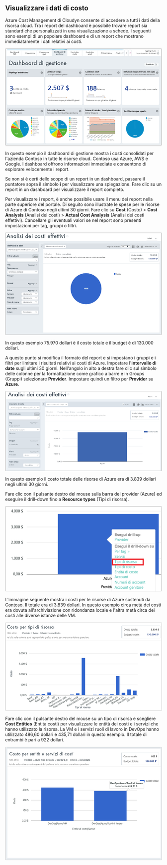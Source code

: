 ## <a name="view-cost-data"></a>Visualizzare i dati di costo

Azure Cost Management di Cloudyn consente di accedere a tutti i dati della risorsa cloud. Tra i report del dashboard è possibile trovare report sia standard che personalizzati in una visualizzazione a schede. I seguenti sono esempi di un popolare dashboard e di un report che mostrano immediatamente i dati relativi ai costi.

![Dashboard di gestione](./media/cost-management-create-account-view-data/mgt-dash.png)

In questo esempio il dashboard di gestione mostra i costi consolidati per l'azienda Contoso in tutte le risorse cloud. Contoso usa Azure, AWS e Google. I dashboard offrono informazioni immediate e consentono di esplorare velocemente i report.  

Se non si è certi dello scopo di un report in un dashboard, passare il puntatore sopra il simbolo **i** per visualizzare una spiegazione. Fare clic su un report in un dashboard per visualizzare il report completo.

Per visualizzare i report, è anche possibile usare il menu dei report nella parte superiore del portale. Di seguito sono illustrate le spese per le risorse di Azure di Contoso negli ultimi 30 giorni. Fare clic su **Cost** (Costo)  > **Cost Analysis** (Analisi dei costi)  > **Actual Cost Analysis** (Analisi dei costi effettivi). Cancellare gli eventuali valori se nel report sono presenti impostazioni per tag, gruppi o filtri.

![Analisi dei costi effettivi](./media/cost-management-create-account-view-data/actual-cost-01.png)

In questo esempio 75.970 dollari è il costo totale e il budget è di 130.000 dollari.

A questo punto si modifica il formato del report e si impostano i gruppi e i filtri per limitare i risultati relativi ai costi di Azure. Impostare l'**intervallo di date** sugli ultimi 30 giorni. Nell'angolo in alto a destra fare clic sul simbolo delle colonne per la formattazione come grafico a barre e in Groups (Gruppi) selezionare **Provider**. Impostare quindi un filtro per **Provider** su **Azure**.

![Analisi dei costi effettivi con filtri](./media/cost-management-create-account-view-data/actual-cost-02.png)

In questo esempio il costo totale delle risorse di Azure era di 3.839 dollari negli ultimi 30 giorni.

Fare clic con il pulsante destro del mouse sulla barra del provider (Azure) ed eseguire il drill-down fino a **Resource types** (Tipi di risorsa).

![Drill-down](./media/cost-management-create-account-view-data/actual-cost-03.png)

L'immagine seguente mostra i costi per le risorse di Azure sostenuti da Contoso. Il totale era di 3.839 dollari. In questo esempio circa metà dei costi era dovuta all'archiviazione con ridondanza locale e l'altra metà circa dei costi alle diverse istanze delle VM.

![Tipi di risorse](./media/cost-management-create-account-view-data/actual-cost-04.png)

Fare clic con il pulsante destro del mouse su un tipo di risorsa e scegliere **Cost Entities** (Entità costi) per visualizzare le entità dei costi e i servizi che hanno utilizzato la risorsa. La VM e i servizi ruoli di lavoro in DevOps hanno utilizzato 486,60 dollari e 435,71 dollari in questo esempio. Il totale di entrambi è pari a 922 dollari.

![Entità dei costi e servizi](./media/cost-management-create-account-view-data/actual-cost-05.png)
